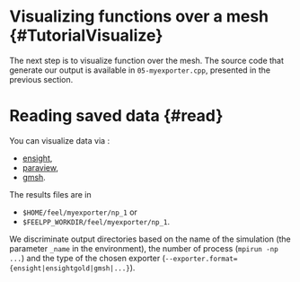Visualizing functions over a mesh {#TutorialVisualize}
======================================
<!-- toc -->


The next step is to visualize function over the mesh. The source code that generate our output is
available in `05-myexporter.cpp`, presented in the previous section. 

# Reading saved data {#read}

You can visualize data via :
- [ensight](https://www.ceisoftware.com/),
- [paraview](www.paraview.org/),
- [gmsh](http://geuz.org/gmsh).

The results files are in 
- `$HOME/feel/myexporter/np_1` or 
- `$FEELPP_WORKDIR/feel/myexporter/np_1`.

We discriminate output directories based on the name of the simulation (the parameter `_name` in 
the environment), the number of process (`mpirun -np ...`) and the type of the chosen exporter
(`--exporter.format={ensight|ensightgold|gmsh|...}`).
